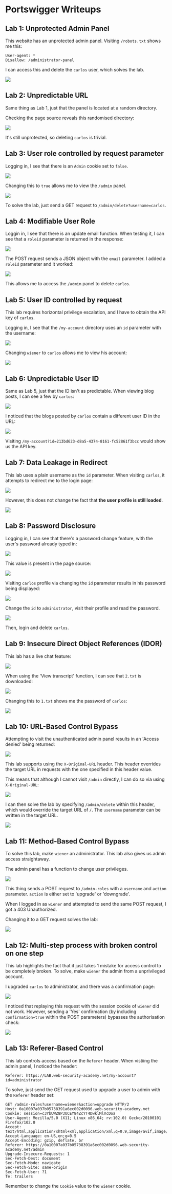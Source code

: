 # Portswigger Writeups

## Lab 1: Unprotected Admin Panel

This website has an unprotected admin panel. Visiting `/robots.txt` shows me this:

```
User-agent: *
Disallow: /administrator-panel
```

I can access this and delete the `carlos` user, which solves the lab.

![](../../.gitbook/assets/portswigger-access-writeup-image.png)

## Lab 2: Unpredictable URL

Same thing as Lab 1, just that the panel is located at a random directory.

Checking the page source reveals this randomised directory:

![](../../.gitbook/assets/portswigger-access-writeup-image-1.png)

It's still unprotected, so deleting `carlos` is trivial.

## Lab 3: User role controlled by request parameter

Logging in, I see that there is an `Admin` cookie set to `false`.

![](../../.gitbook/assets/portswigger-access-writeup-image-2.png)

Changing this to `true` allows me to view the `/admin` panel.

![](../../.gitbook/assets/portswigger-access-writeup-image-3.png)

To solve the lab, just send a GET request to `/admin/delete?username=carlos`.

## Lab 4: Modifiable User Role

Loggin in, I see that there is an update email function. When testing it, I can see that a `roleid` parameter is returned in the response:

![](../../.gitbook/assets/portswigger-access-writeup-image-4.png)

The POST request sends a JSON object with the `email` parameter. I added a `roleid` parameter and it worked:

![](../../.gitbook/assets/portswigger-access-writeup-image-5.png)

This allows me to access the `/admin` panel to delete `carlos`.

## Lab 5: User ID controlled by request

This lab requires horizontal privilege escalation, and I have to obtain the API key of `carlos`.

Logging in, I see that the `/my-account` directory uses an `id` parameter with the username:

![](../../.gitbook/assets/portswigger-access-writeup-image-6.png)

Changing `wiener` to `carlos` allows me to view his account:

![](../../.gitbook/assets/portswigger-access-writeup-image-7.png)

## Lab 6: Unpredictable User ID

Same as Lab 5, just that the ID isn't as predictable. When viewing blog posts, I can see a few by `carlos`:

![](../../.gitbook/assets/portswigger-access-writeup-image-8.png)

I noticed that the blogs posted by `carlos` contain a different user ID in the URL:

![](../../.gitbook/assets/portswigger-access-writeup-image-9.png)

Visiting `/my-account?id=213bd623-d8a5-4374-8161-fc52861f3bcc` would show us the API key.

## Lab 7: Data Leakage in Redirect

This lab uses a plain username as the `id` parameter. When visiting `carlos`, it attempts to redirect me to the login page:

![](../../.gitbook/assets/portswigger-access-writeup-image-10.png)

However, this does not change the fact that **the user profile is still loaded**.

![](../../.gitbook/assets/portswigger-access-writeup-image-11.png)

## Lab 8: Password Disclosure

Logging in, I can see that there's a password change feature, with the user's password already typed in:

![](../../.gitbook/assets/portswigger-access-writeup-image-12.png)

This value is present in the page source:

![](../../.gitbook/assets/portswigger-access-writeup-image-13.png)

Visiting `carlos` profile via changing the `id` parameter results in his password being displayed:

![](../../.gitbook/assets/portswigger-access-writeup-image-14.png)

Change the `id` to `administrator`, visit their profile and read the password. 

![](../../.gitbook/assets/portswigger-access-writeup-image-15.png)

Then, login and delete `carlos`.

## Lab 9: Insecure Direct Object References (IDOR)

This lab has a live chat feature:

![](../../.gitbook/assets/portswigger-access-writeup-image-16.png)

When using the 'View transcript' function, I can see that `2.txt` is downloaded:

![](../../.gitbook/assets/portswigger-access-writeup-image-17.png)

Changing this to `1.txt` shows me the password of `carlos`:

![](../../.gitbook/assets/portswigger-access-writeup-image-18.png)

## Lab 10: URL-Based Control Bypass

Attempting to visit the unauthenticated admin panel results in an 'Access denied' being returned:

![](../../.gitbook/assets/portswigger-access-writeup-image-19.png)

This lab supports using the `X-Original-URL` header. This header overrides the target URL in requests with the one specified in this header value.

This means that although I cannot visit `/admin` directly, I can do so via using `X-Original-URL`:

![](../../.gitbook/assets/portswigger-access-writeup-image-20.png)

I can then solve the lab by specifying `/admin/delete` within this header, which would override the target URL of `/`. The `username` parameter can be written in the target URL.

![](../../.gitbook/assets/portswigger-access-writeup-image-21.png)

## Lab 11: Method-Based Control Bypass

To solve this lab, make `wiener` an administrator. This lab also gives us admin access straightaway.

The admin panel has a function to change user privileges.

![](../../.gitbook/assets/portswigger-access-writeup-image-22.png)

This thing sends a POST request to `/admin-roles` with a `username` and `action` parameter. `action` is either set to 'upgrade' or 'downgrade'. 

When I logged in as `wiener` and attempted to send the same POST request, I got a 403 Unauthorized.

Changing it to a GET request solves the lab:

![](../../.gitbook/assets/portswigger-access-writeup-image-23.png)

## Lab 12: Multi-step process with broken control on one step

This lab highlights the fact that it just takes 1 mistake for access control to be completely broken. To solve, make `wiener` the admin from a unprivileged account.

I upgraded `carlos` to administrator, and there was a confirmation page:

![](../../.gitbook/assets/portswigger-access-writeup-image-24.png)

I noticed that replaying this request with the session cookie of `wiener` did not work. However, sending a 'Yes' confirmation (by including `confirmation=true` within the POST parameters) bypasses the authorisation check:

![](../../.gitbook/assets/portswigger-access-writeup-image-25.png)

## Lab 13: Referer-Based Control

This lab controls access based on the `Referer` header. When vistiing the admin panel, I noticed the header:

```
Referer: https://LAB.web-security-academy.net/my-account?id=administrator
```

To solve, just send the GET request used to upgrade a user to admin with the `Referer` header set:

```http
GET /admin-roles?username=wiener&action=upgrade HTTP/2
Host: 0a10007a037b05738391a6ec002d0096.web-security-academy.net
Cookie: session=c3YbUWZ8P3UCEY84ZcYT4DwklMlVcDoa
User-Agent: Mozilla/5.0 (X11; Linux x86_64; rv:102.0) Gecko/20100101 Firefox/102.0
Accept: text/html,application/xhtml+xml,application/xml;q=0.9,image/avif,image/webp,*/*;q=0.8
Accept-Language: en-US,en;q=0.5
Accept-Encoding: gzip, deflate, br
Referer: https://0a10007a037b05738391a6ec002d0096.web-security-academy.net/admin
Upgrade-Insecure-Requests: 1
Sec-Fetch-Dest: document
Sec-Fetch-Mode: navigate
Sec-Fetch-Site: same-origin
Sec-Fetch-User: ?1
Te: trailers
```

Remember to change the `Cookie` value to the `wiener` cookie. 